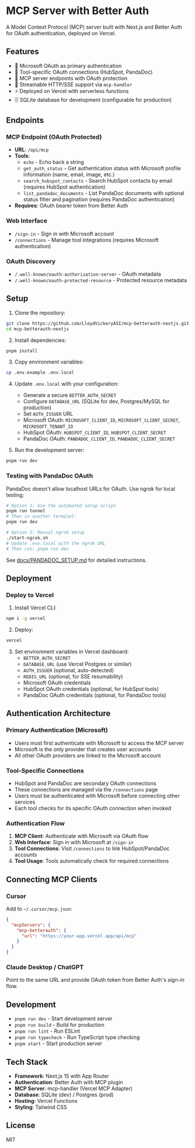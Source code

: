 # MCP Server with Better Auth

A Model Context Protocol (MCP) server built with Next.js and Better Auth for OAuth authentication, deployed on Vercel.

## Features

- 🔐 Microsoft OAuth as primary authentication
- 🔗 Tool-specific OAuth connections (HubSpot, PandaDoc)
- 🚀 MCP server endpoints with OAuth protection
- 📡 Streamable HTTP/SSE support via `mcp-handler`
- ⚡ Deployed on Vercel with serverless functions
- 🗄️ SQLite database for development (configurable for production)

## Endpoints

### MCP Endpoint (OAuth Protected)
- **URL**: `/api/mcp`
- **Tools**: 
  - `echo` - Echo back a string
  - `get_auth_status` - Get authentication status with Microsoft profile information (name, email, image, etc.)
  - `search_hubspot_contacts` - Search HubSpot contacts by email (requires HubSpot authentication)
  - `list_pandadoc_documents` - List PandaDoc documents with optional status filter and pagination (requires PandaDoc authentication)
- **Requires**: OAuth bearer token from Better Auth

### Web Interface
- `/sign-in` - Sign in with Microsoft account
- `/connections` - Manage tool integrations (requires Microsoft authentication)

### OAuth Discovery
- `/.well-known/oauth-authorization-server` - OAuth metadata
- `/.well-known/oauth-protected-resource` - Protected resource metadata

## Setup

1. Clone the repository:
```bash
git clone https://github.com/LloydVickeryASI/mcp-betterauth-nextjs.git
cd mcp-betterauth-nextjs
```

2. Install dependencies:
```bash
pnpm install
```

3. Copy environment variables:
```bash
cp .env.example .env.local
```

4. Update `.env.local` with your configuration:
   - Generate a secure `BETTER_AUTH_SECRET`
   - Configure `DATABASE_URL` (SQLite for dev, Postgres/MySQL for production)
   - Set `AUTH_ISSUER` URL
   - Microsoft OAuth: `MICROSOFT_CLIENT_ID`, `MICROSOFT_CLIENT_SECRET`, `MICROSOFT_TENANT_ID`
   - HubSpot OAuth: `HUBSPOT_CLIENT_ID`, `HUBSPOT_CLIENT_SECRET`
   - PandaDoc OAuth: `PANDADOC_CLIENT_ID`, `PANDADOC_CLIENT_SECRET`

5. Run the development server:
```bash
pnpm run dev
```

### Testing with PandaDoc OAuth

PandaDoc doesn't allow localhost URLs for OAuth. Use ngrok for local testing:

```bash
# Option 1: Use the automated setup script
pnpm run tunnel
# Then in another terminal:
pnpm run dev

# Option 2: Manual ngrok setup
./start-ngrok.sh
# Update .env.local with the ngrok URL
# Then run: pnpm run dev
```

See [docs/PANDADOC_SETUP.md](docs/PANDADOC_SETUP.md) for detailed instructions.

## Deployment

### Deploy to Vercel

1. Install Vercel CLI:
```bash
npm i -g vercel
```

2. Deploy:
```bash
vercel
```

3. Set environment variables in Vercel dashboard:
   - `BETTER_AUTH_SECRET`
   - `DATABASE_URL` (use Vercel Postgres or similar)
   - `AUTH_ISSUER` (optional, auto-detected)
   - `REDIS_URL` (optional, for SSE resumability)
   - Microsoft OAuth credentials
   - HubSpot OAuth credentials (optional, for HubSpot tools)
   - PandaDoc OAuth credentials (optional, for PandaDoc tools)

## Authentication Architecture

### Primary Authentication (Microsoft)
- Users must first authenticate with Microsoft to access the MCP server
- Microsoft is the only provider that creates user accounts
- All other OAuth providers are linked to the Microsoft account

### Tool-Specific Connections
- HubSpot and PandaDoc are secondary OAuth connections
- These connections are managed via the `/connections` page
- Users must be authenticated with Microsoft before connecting other services
- Each tool checks for its specific OAuth connection when invoked

### Authentication Flow
1. **MCP Client**: Authenticate with Microsoft via OAuth flow
2. **Web Interface**: Sign in with Microsoft at `/sign-in`
3. **Tool Connections**: Visit `/connections` to link HubSpot/PandaDoc accounts
4. **Tool Usage**: Tools automatically check for required connections

## Connecting MCP Clients

### Cursor
Add to `~/.cursor/mcp.json`:
```json
{
  "mcpServers": {
    "mcp-betterauth": {
      "url": "https://your-app.vercel.app/api/mcp"
    }
  }
}
```

### Claude Desktop / ChatGPT
Point to the same URL and provide OAuth token from Better Auth's sign-in flow.

## Development

- `pnpm run dev` - Start development server
- `pnpm run build` - Build for production
- `pnpm run lint` - Run ESLint
- `pnpm run typecheck` - Run TypeScript type checking
- `pnpm start` - Start production server

## Tech Stack

- **Framework**: Next.js 15 with App Router
- **Authentication**: Better Auth with MCP plugin
- **MCP Server**: mcp-handler (Vercel MCP Adapter)
- **Database**: SQLite (dev) / Postgres (prod)
- **Hosting**: Vercel Functions
- **Styling**: Tailwind CSS

## License

MIT
